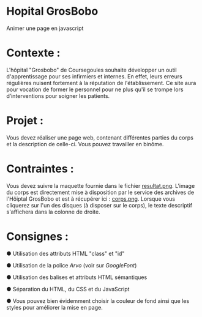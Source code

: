 # Hopital GrosBobo
Animer une page en javascript

# Contexte :
L'hôpital "Grosbobo" de Coursegoules souhaite développer un outil d'apprentissage pour ses infirmiers et internes. 
En effet, leurs erreurs régulières nuisent fortement à la réputation de l'établissement. 
Ce site aura pour vocation de former le personnel pour ne plus qu'il se trompe lors d’interventions pour soigner les patients.

# Projet :
Vous devez réaliser une page web, contenant différentes parties du corps et la description de celle-ci.
Vous pouvez travailler en binôme.

# Contraintes :
Vous devez suivre la maquette fournie dans le fichier [resultat.png](resultat.png).
L'image du corps est directement mise à disposition par le service des archives de l'Hôiptal GrosBobo et est à récupérer ici : [corps.png](corps.png). Lorsque vous cliquerez sur l'un des disques (à disposer sur le corps), le texte descriptif s'affichera dans la colonne de droite. 

# Consignes :
● Utilisation des attributs HTML "class" et "id"

● Utilisation de la police _Arvo_ (voir sur _GoogleFont_)

● Utilisation des balises et attributs HTML sémantiques

● Séparation du HTML, du CSS et du JavaScript

● Vous pouvez bien évidemment choisir la couleur de fond ainsi que les styles pour améliorer la mise en page.
